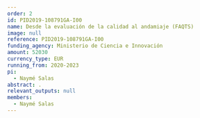 ```yaml
---
order: 2
id: PID2019-108791GA-I00
name: Desde la evaluación de la calidad al andamiaje (FAQTS)
image: null
reference: PID2019-108791GA-I00
funding_agency: Ministerio de Ciencia e Innovación
amount: 52030
currency_type: EUR
running_from: 2020-2023
pi:
  - Naymé Salas
abstract: .
relevant_outputs: null
members:
  - Naymé Salas
---
```

